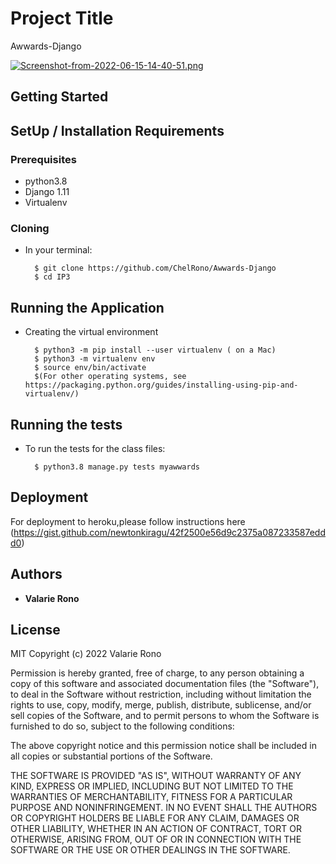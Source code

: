 # Project Title
Awwards-Django

[![Screenshot-from-2022-06-15-14-40-51.png](https://i.postimg.cc/nh3qstZy/Screenshot-from-2022-06-15-14-40-51.png)](https://postimg.cc/Bj1jykjp)






## Getting Started

## SetUp / Installation Requirements

### Prerequisites

* python3.8
* Django 1.11
* Virtualenv


### Cloning

* In your terminal:
        
        $ git clone https://github.com/ChelRono/Awwards-Django
        $ cd IP3


## Running the Application
* Creating the virtual environment

        $ python3 -m pip install --user virtualenv ( on a Mac)
        $ python3 -m virtualenv env
        $ source env/bin/activate
        $(For other operating systems, see https://packaging.python.org/guides/installing-using-pip-and-virtualenv/)


## Running the tests

* To run the tests for the class files:

        $ python3.8 manage.py tests myawwards


## Deployment

For deployment to heroku,please follow instructions here (https://gist.github.com/newtonkiragu/42f2500e56d9c2375a087233587eddd0)


## Authors

* **Valarie Rono** 


## License

MIT Copyright (c) 2022 Valarie Rono

Permission is hereby granted, free of charge, to any person obtaining a copy of this software and associated documentation files (the "Software"), to deal in the Software without restriction, including without limitation the rights to use, copy, modify, merge, publish, distribute, sublicense, and/or sell copies of the Software, and to permit persons to whom the Software is furnished to do so, subject to the following conditions:

The above copyright notice and this permission notice shall be included in all copies or substantial portions of the Software.

THE SOFTWARE IS PROVIDED "AS IS", WITHOUT WARRANTY OF ANY KIND, EXPRESS OR IMPLIED, INCLUDING BUT NOT LIMITED TO THE WARRANTIES OF MERCHANTABILITY, FITNESS FOR A PARTICULAR PURPOSE AND NONINFRINGEMENT. IN NO EVENT SHALL THE AUTHORS OR COPYRIGHT HOLDERS BE LIABLE FOR ANY CLAIM, DAMAGES OR OTHER LIABILITY, WHETHER IN AN ACTION OF CONTRACT, TORT OR OTHERWISE, ARISING FROM, OUT OF OR IN CONNECTION WITH THE SOFTWARE OR THE USE OR OTHER DEALINGS IN THE SOFTWARE.


